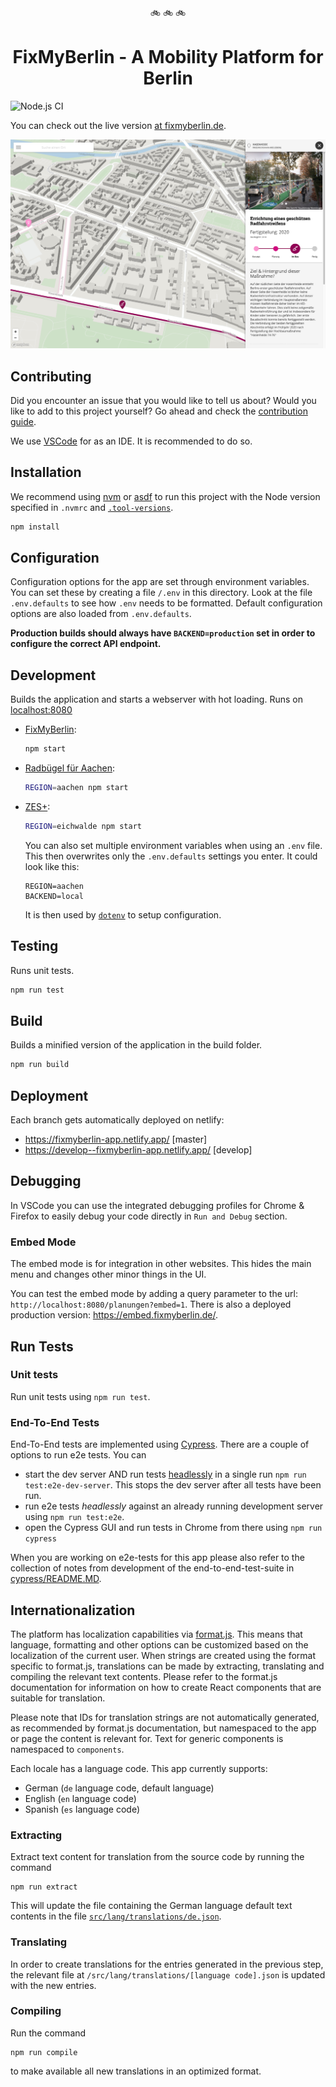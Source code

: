 <p align="center">🚲 🚲 🚲</p>
<h1 align="center">FixMyBerlin - A Mobility Platform for Berlin</h1>

![Node.js CI](https://github.com/FixMyBerlin/fixmy.frontend/workflows/Node.js%20CI/badge.svg?branch=develop)

You can check out the live version [at fixmyberlin.de](https://fixmyberlin.de/).

![fixmy screenshot](/fixmy-screenshot.png)

## Contributing

Did you encounter an issue that you would like to tell us about? Would you like
to add to this project yourself? Go ahead and check the
[contribution guide](CONTRIBUTING.md).

We use [VSCode](https://code.visualstudio.com/) for as an IDE. It is recommended to do so.

## Installation

We recommend using [nvm](https://github.com/nvm-sh/nvm) or [asdf](https://asdf-vm.com/) to run this project with the Node version specified in `.nvmrc` and [`.tool-versions`](.tool-versions).

```sh
npm install
```

## Configuration

Configuration options for the app are set through environment variables. You can
set these by creating a file `/.env` in this directory. Look at the file
`.env.defaults` to see how `.env` needs to be formatted. Default configuration
options are also loaded from `.env.defaults`.

**Production builds should always have `BACKEND=production` set in order to
configure the correct API endpoint.**

## Development

Builds the application and starts a webserver with hot loading.
Runs on [localhost:8080](http://localhost:8080/)

- [FixMyBerlin](https://fixmyberlin.de/):

  ```sh
  npm start
  ```

- [Radbügel für Aachen](https://radbuegel-aachen.de/):

  ```sh
  REGION=aachen npm start
  ```

- [ZES+](https://www.zesplus.de/):

  ```sh
  REGION=eichwalde npm start
  ```

  You can also set multiple environment variables when using an `.env` file. This then overwrites only the `.env.defaults` settings you enter. It could look like this:
  ```
  REGION=aachen
  BACKEND=local
  ```
  It is then used by [`dotenv`](https://www.npmjs.com/package/dotenv) to setup configuration.

## Testing

Runs unit tests.

```sh
npm run test
```

## Build

Builds a minified version of the application in the build folder.

```sh
npm run build
```

## Deployment

Each branch gets automatically deployed on netlify:

- https://fixmyberlin-app.netlify.app/ [master]
- https://develop--fixmyberlin-app.netlify.app/ [develop]

## Debugging

In VSCode you can use the integrated debugging profiles for Chrome & Firefox to easily debug your code directly in `Run and Debug` section.

### Embed Mode

The embed mode is for integration in other websites. This hides the main menu and changes other minor things in the UI.
 
You can test the embed mode by adding a query parameter to the url: `http://localhost:8080/planungen?embed=1`.
There is also a deployed production version: https://embed.fixmyberlin.de/.

## Run Tests

### Unit tests

Run unit tests using `npm run test`.

### End-To-End Tests

End-To-End tests are implemented using [Cypress](https://www.cypress.io/).
There are a couple of options to run e2e tests. You can

- start the dev server AND run tests
  [headlessly](https://blog.logrocket.com/introduction-to-headless-browser-testing-44b82310b27c/)
  in a single run `npm run test:e2e-dev-server`.
  This stops the dev server after all tests have been run.
- run e2e tests _headlessly_ against an already running development server using `npm run test:e2e`.
- open the Cypress GUI and run tests in Chrome from there using `npm run cypress`

When you are working on e2e-tests for this app please also refer to the
collection of notes from development of the end-to-end-test-suite in
[cypress/README.MD](cypress/README.MD).

## Internationalization

The platform has localization capabilities via [format.js](https://formatjs.io/).
This means that language, formatting and other options can be customized based
on the localization of the current user. When strings are created using the
format specific to format.js, translations can be made by extracting, translating
and compiling the relevant text contents. Please refer to the format.js documentation
for information on how to create React components that are suitable for translation.

Please note that IDs for translation strings are not automatically generated, as
recommended by format.js documentation, but namespaced to the app or page the
content is relevant for. Text for generic components is namespaced to `components`.

Each locale has a language code. This app currently supports:

- German (`de` language code, default language)
- English (`en` language code)
- Spanish (`es` language code)

### Extracting

Extract text content for translation from the source code by running the command

```
npm run extract
```

This will update the file containing the German language default text contents
in the file [`src/lang/translations/de.json`](https://github.com/FixMyBerlin/fixmy.frontend/blob/develop/src/lang/translations/de.json).

### Translating

In order to create translations for the entries generated in the previous step,
the relevant file at `/src/lang/translations/[language code].json` is updated
with the new entries.

### Compiling

Run the command

```
npm run compile
```

to make available all new translations in an optimized format.
